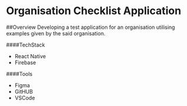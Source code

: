 # Organisation Checklist Application

##Overview
Developing a test application for an organisation utilising examples given by the said organisation. 

####TechStack
- React Native
- Firebase

####Tools
- Figma
- GitHUB
- VSCode

